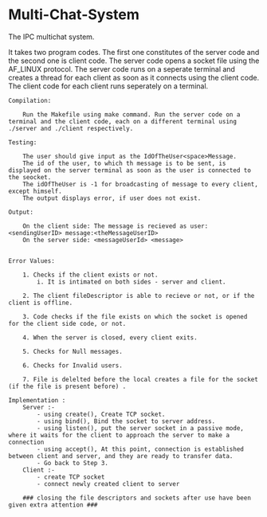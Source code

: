 # Multi-Chat-System


The IPC multichat system.

It takes two program codes. The first one constitutes of the server code and the second one is client code. The server code opens a socket file using the AF_LINUX protocol. The server code runs on a seperate terminal and creates a thread for each client as soon as it connects using the client code. The client code for each client runs seperately on a terminal.
	
	Compilation:

		Run the Makefile using make command. Run the server code on a terminal and the client code, each on a different terminal using ./server and ./client respectively.

	Testing:

		The user should give input as the IdOfTheUser<space>Message.
		The id of the user, to which th message is to be sent, is displayed on the server terminal as soon as the user is connected to the seocket.
		The idOfTheUser is -1 for broadcasting of message to every client, except himself.
		The output displays error, if user does not exist.

	Output:

		On the client side: The message is recieved as user:<sendingUserID> message:<theMessageUserID>
		On the server side: <messageUserId> <message>


	Error Values:
			
		1. Checks if the client exists or not.
			i. It is intimated on both sides - server and client.
		
		2. The client fileDescriptor is able to recieve or not, or if the client is offline.

		3. Code checks if the file exists on which the socket is opened for the client side code, or not.

		4. When the server is closed, every client exits.

		5. Checks for Null messages.

		6. Checks for Invalid users.

		7. File is delelted before the local creates a file for the socket (if the file is present before) .

	Implementation :
		Server :- 
			- using create(), Create TCP socket.
			- using bind(), Bind the socket to server address.
			- using listen(), put the server socket in a passive mode, where it waits for the client to approach the server to make a connection
			- using accept(), At this point, connection is established between client and server, and they are ready to transfer data.	
			- Go back to Step 3.
		Client :-
			- create TCP socket
			- connect newly created client to server

		### closing the file descriptors and sockets after use have been given extra attention ###
